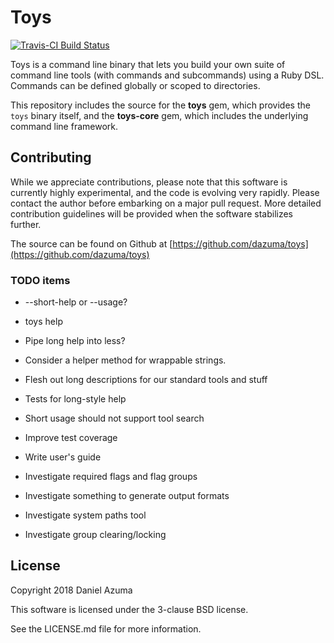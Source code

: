 # Toys

[![Travis-CI Build Status](https://travis-ci.org/dazuma/toys.svg)](https://travis-ci.org/dazuma/toys/)

Toys is a command line binary that lets you build your own suite of command
line tools (with commands and subcommands) using a Ruby DSL. Commands can be
defined globally or scoped to directories.

This repository includes the source for the **toys** gem, which provides the
`toys` binary itself, and the **toys-core** gem, which includes the underlying
command line framework.

## Contributing

While we appreciate contributions, please note that this software is currently
highly experimental, and the code is evolving very rapidly. Please contact the
author before embarking on a major pull request. More detailed contribution
guidelines will be provided when the software stabilizes further.

The source can be found on Github at
[https://github.com/dazuma/toys](https://github.com/dazuma/toys)

### TODO items

* --short-help or --usage?
* toys help
* Pipe long help into less?
* Consider a helper method for wrappable strings.
* Flesh out long descriptions for our standard tools and stuff
* Tests for long-style help
* Short usage should not support tool search

* Improve test coverage
* Write user's guide

* Investigate required flags and flag groups
* Investigate something to generate output formats
* Investigate system paths tool
* Investigate group clearing/locking

## License

Copyright 2018 Daniel Azuma

This software is licensed under the 3-clause BSD license.

See the LICENSE.md file for more information.
